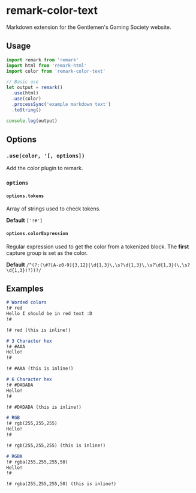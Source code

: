 # remark-color-text

Markdown extension for the Gentlemen's Gaming Society website.

## Usage

```js
import remark from 'remark'
import html from 'remark-html'
import color from 'remark-color-text'

// Basic use
let output = remark()
  .use(html)
  .use(color)
  .processSync('example markdown text')
  .toString()

console.log(output)
```

## Options

### `.use(color, '[, options])`

Add the color plugin to remark.

### `options`

#### `options.tokens`

Array of strings used to check tokens.

**Default** `['!#']`

#### `options.colorExpression`

Regular expression used to get the color from a tokenized block. The **first** capture group is set as the color.

**Default** `/^(?:(\#?[A-z0-9]{3,12}|\d{1,3}\,\s?\d{1,3}\,\s?\d{1,3}(\,\s?\d{1,3})?))?/`

## Examples

```markdown
# Worded colors
!# red
Hello I should be in red text :D
!#

!# red (this is inline!)

# 3 Character hex
!# #AAA
Hello!
!#

!# #AAA (this is inline!)

# 6 Character hex
!# #DADADA
Hello!
!#

!# #DADADA (this is inline!)

# RGB
!# rgb(255,255,255)
Hello!
!#

!# rgb(255,255,255) (this is inline!)

# RGBA
!# rgba(255,255,255,50)
Hello!
!#

!# rgba(255,255,255,50) (this is inline!)
```

